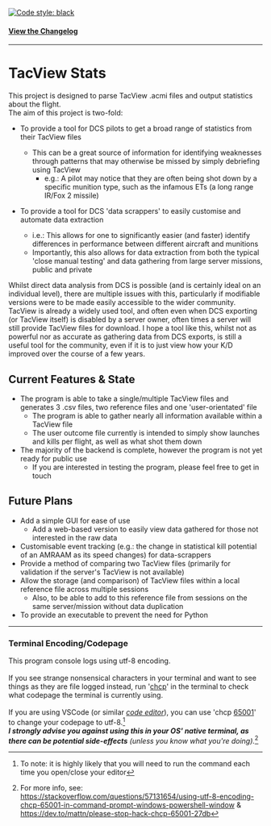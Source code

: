 [![Code style: black](https://img.shields.io/badge/code%20style-black-000000.svg)](https://github.com/psf/black)


#### [View the Changelog](/changelog.md)
---

# TacView Stats
This project is designed to parse TacView .acmi files and output statistics about the flight.
<br>
The aim of this project is two-fold:
- To provide a tool for DCS pilots to get a broad range of statistics from their TacView files
  - This can be a great source of information for identifying weaknesses through patterns that may otherwise be missed by simply debriefing using TacView
    - e.g.: A pilot may notice that they are often being shot down by a specific munition type, such as the infamous ETs (a long range IR/Fox 2 missile)

- To provide a tool for DCS 'data scrappers' to easily customise and automate data extraction
  - i.e.: This allows for one to significantly easier (and faster) identify differences in performance between different aircraft and munitions
  - Importantly, this also allows for data extraction from both the typical 'close manual testing' and data gathering from large server missions, public and private

Whilst direct data analysis from DCS is possible (and is certainly ideal on an individual level), there are multiple issues with this, particularly if modifiable versions were to be made easily accessible to the wider community. TacView is already a widely used tool, and often even when DCS exporting (or TacView itself) is disabled by a server owner, often times a server will still provide TacView files for download. I hope a tool like this, whilst not as powerful nor as accurate as gathering data from DCS exports, is still a useful tool for the community, even if it is to just view how your K/D improved over the course of a few years.

## Current Features & State
- The program is able to take a single/multiple TacView files and generates 3 .csv files, two reference files and one 'user-orientated' file
  - The program is able to gather nearly all information available within a TacView file
  - The user outcome file currently is intended to simply show launches and kills per flight, as well as what shot them down
- The majority of the backend is complete, however the program is not yet ready for public use
  - If you are interested in testing the program, please feel free to get in touch

## Future Plans
- Add a simple GUI for ease of use
  - Add a web-based version to easily view data gathered for those not interested in the raw data
- Customisable event tracking (e.g.: the change in statistical kill potential of an AMRAAM as its speed changes) for data-scrappers
- Provide a method of comparing two TacView files (primarily for validation if the server's TacView is not available)
- Allow the storage (and comparison) of TacView files within a local reference file across multiple sessions
  - Also, to be able to add to this reference file from sessions on the same server/mission without data duplication
- To provide an executable to prevent the need for Python
---
### Terminal Encoding/Codepage
This program console logs using utf-8 encoding.  
<br>
If you see strange nonsensical characters in your terminal and want to see things as they are file logged instead, run '[chcp](https://learn.microsoft.com/en-us/windows-server/administration/windows-commands/chcp)' in the terminal to check what codepage the terminal is currently using.  
<br>
If you are using VSCode (or similar <u>*code editor*</u>), you can use 'chcp [65001](https://stackoverflow.com/questions/57131654/using-utf-8-encoding-chcp-65001-in-command-prompt-windows-powershell-window)' to change your codepage to utf-8.[^1]  
***I strongly advise you against using this in your OS' native terminal, as there can be potential side-effects*** *(unless you know what you're doing).*[^2]  

[^1]: To note: it is highly likely that you will need to run the command each time you open/close your editor
[^2]: For more info, see: https://stackoverflow.com/questions/57131654/using-utf-8-encoding-chcp-65001-in-command-prompt-windows-powershell-window & https://dev.to/mattn/please-stop-hack-chcp-65001-27db